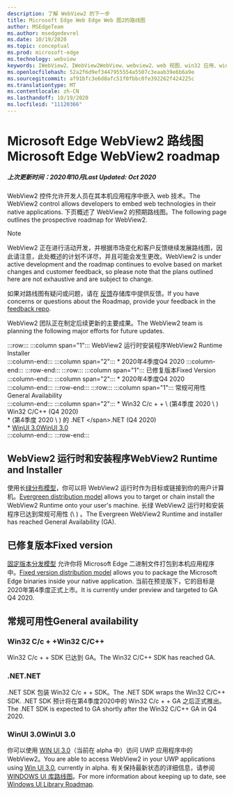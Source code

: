 ```yaml
---
description: 了解 WebView2 的下一步
title: Microsoft Edge Web Edge Web 图2的路线图
author: MSEdgeTeam
ms.author: msedgedevrel
ms.date: 10/19/2020
ms.topic: conceptual
ms.prod: microsoft-edge
ms.technology: webview
keywords: IWebView2、IWebView2WebView、webview2、web 视图、win32 应用、win32、edge、ICoreWebView2、ICoreWebView2Host、浏览器控件、边缘 html
ms.openlocfilehash: 52a2f6d9ef3447955554a5507c3eaab39e6b6a9e
ms.sourcegitcommit: af91bfc3e6d8afc51f0fbbc0fe392262f424225c
ms.translationtype: MT
ms.contentlocale: zh-CN
ms.lasthandoff: 10/19/2020
ms.locfileid: "11120366"
---
```

# <span data-ttu-id="d548c-104">Microsoft Edge WebView2 路线图</span><span class="sxs-lookup"><span data-stu-id="d548c-104">Microsoft Edge WebView2 roadmap</span></span>  

##### <span data-ttu-id="d548c-105">上次更新时间：2020年10月</span><span class="sxs-lookup"><span data-stu-id="d548c-105">Last Updated: Oct 2020</span></span>  

<span data-ttu-id="d548c-106">WebView2 控件允许开发人员在其本机应用程序中嵌入 web 技术。</span><span class="sxs-lookup"><span data-stu-id="d548c-106">The WebView2 control allows developers to embed web technologies in their native applications.</span></span>  <span data-ttu-id="d548c-107">下页概述了 WebView2 的预期路线图。</span><span class="sxs-lookup"><span data-stu-id="d548c-107">The following page outlines the prospective roadmap for WebView2.</span></span>  

> [!NOTE]
> <span data-ttu-id="d548c-108">WebView2 正在进行活动开发，并根据市场变化和客户反馈继续发展路线图，因此请注意，此处概述的计划不详尽，并且可能会发生更改。</span><span class="sxs-lookup"><span data-stu-id="d548c-108">WebView2 is under active development and the roadmap continues to evolve based on market changes and customer feedback, so please note that the plans outlined here are not exhaustive and are subject to change.</span></span>  

<span data-ttu-id="d548c-109">如果对路线图有疑问或问题，请在 [反馈][GithubMicrosoftedgeWebviewfeedbackMain]存储库中提供反馈。</span><span class="sxs-lookup"><span data-stu-id="d548c-109">If you have concerns or questions about the Roadmap, provide your feedback in the [feedback repo][GithubMicrosoftedgeWebviewfeedbackMain].</span></span>  

<span data-ttu-id="d548c-110">WebView2 团队正在制定后续更新的主要成果。</span><span class="sxs-lookup"><span data-stu-id="d548c-110">The WebView2 team is planning the following major efforts for future updates.</span></span>  

:::row:::
   :::column span="1":::
      <span data-ttu-id="d548c-111">WebView2 运行时安装程序</span><span class="sxs-lookup"><span data-stu-id="d548c-111">WebView2 Runtime Installer</span></span>  
   :::column-end:::
   :::column span="2":::
      *   <span data-ttu-id="d548c-112">2020年4季度</span><span class="sxs-lookup"><span data-stu-id="d548c-112">Q4 2020</span></span>
   :::column-end:::
:::row-end:::
:::row:::
   :::column span="1":::
      <span data-ttu-id="d548c-113">已修复版本</span><span class="sxs-lookup"><span data-stu-id="d548c-113">Fixed Version</span></span>  
   :::column-end:::
   :::column span="2":::
      *   <span data-ttu-id="d548c-114">2020年4季度</span><span class="sxs-lookup"><span data-stu-id="d548c-114">Q4 2020</span></span>  
   :::column-end:::
:::row-end:::
:::row:::
   :::column span="1":::
      <span data-ttu-id="d548c-115">常规可用性</span><span class="sxs-lookup"><span data-stu-id="d548c-115">General Availability</span></span>  
   :::column-end:::
   :::column span="2":::
      *   <span data-ttu-id="d548c-116">Win32 C/c + + \ (第4季度 2020 \ ) </span><span class="sxs-lookup"><span data-stu-id="d548c-116">Win32 C/C++ \(Q4 2020\)</span></span>  
      *   <span data-ttu-id="d548c-117"> (第4季度 2020 \ ) 的 .NET \</span><span class="sxs-lookup"><span data-stu-id="d548c-117">.NET \(Q4 2020\)</span></span>  
      *   [<span data-ttu-id="d548c-118">WinUI 3.0</span><span class="sxs-lookup"><span data-stu-id="d548c-118">WinUI 3.0</span></span>][GithubMicrosoftUiXamlRoadmap]  
   :::column-end:::
:::row-end:::  

## <span data-ttu-id="d548c-119">WebView2 运行时和安装程序</span><span class="sxs-lookup"><span data-stu-id="d548c-119">WebView2 Runtime and Installer</span></span>  

<span data-ttu-id="d548c-120">使用长[绿分布模型][ConceptDistributionEvergreenModel]，你可以将 WebView2 运行时作为目标或链接到你的用户计算机。</span><span class="sxs-lookup"><span data-stu-id="d548c-120">[Evergreen distribution model][ConceptDistributionEvergreenModel] allows you to target or chain install the WebView2 Runtime onto your user's machine.</span></span>  <span data-ttu-id="d548c-121">长绿 WebView2 运行时和安装程序已达到常规可用性 (\ ) 。</span><span class="sxs-lookup"><span data-stu-id="d548c-121">The Evergreen WebView2 Runtime and installer has reached General Availability \(GA\).</span></span>  

## <span data-ttu-id="d548c-122">已修复版本</span><span class="sxs-lookup"><span data-stu-id="d548c-122">Fixed version</span></span>  

<span data-ttu-id="d548c-123">[固定版本分发模型][ConceptsDistributionFixedVersionModel] 允许你将 Microsoft Edge 二进制文件打包到本机应用程序中。</span><span class="sxs-lookup"><span data-stu-id="d548c-123">[Fixed version distribution model][ConceptsDistributionFixedVersionModel] allows you to package the Microsoft Edge binaries inside your native application.</span></span>  <span data-ttu-id="d548c-124">当前在预览版下，它的目标是2020年第4季度正式上市。</span><span class="sxs-lookup"><span data-stu-id="d548c-124">It is currently under preview and targeted to GA Q4 2020.</span></span>  

## <span data-ttu-id="d548c-125">常规可用性</span><span class="sxs-lookup"><span data-stu-id="d548c-125">General availability</span></span>  

### <span data-ttu-id="d548c-126">Win32 C/c + +</span><span class="sxs-lookup"><span data-stu-id="d548c-126">Win32 C/C++</span></span>  

<span data-ttu-id="d548c-127">Win32 C/c + + SDK 已达到 GA。</span><span class="sxs-lookup"><span data-stu-id="d548c-127">The Win32 C/C++ SDK has reached GA.</span></span>  

### <span data-ttu-id="d548c-128">.NET</span><span class="sxs-lookup"><span data-stu-id="d548c-128">.NET</span></span>  

<span data-ttu-id="d548c-129">.NET SDK 包装 Win32 C/c + + SDK。</span><span class="sxs-lookup"><span data-stu-id="d548c-129">The .NET SDK wraps the Win32 C/C++ SDK.</span></span>  <span data-ttu-id="d548c-130">.NET SDK 预计将在第4季度2020中的 Win32 C/c + + GA 之后正式推出。</span><span class="sxs-lookup"><span data-stu-id="d548c-130">The .NET SDK is expected to GA shortly after the Win32 C/C++ GA in Q4 2020.</span></span>  

### <span data-ttu-id="d548c-131">WinUI 3.0</span><span class="sxs-lookup"><span data-stu-id="d548c-131">WinUI 3.0</span></span>  

<span data-ttu-id="d548c-132">你可以使用 [WIN UI 3.0][UwpToolkitsWinui3Index]（当前在 alpha 中）访问 UWP 应用程序中的 WebView2。</span><span class="sxs-lookup"><span data-stu-id="d548c-132">You are able to access WebView2 in your UWP applications using [Win UI 3.0][UwpToolkitsWinui3Index], currently in alpha.</span></span>  <span data-ttu-id="d548c-133">有关保持最新状态的详细信息，请参阅 [WINDOWS UI 库路线图][GithubMicrosoftUiXamlRoadmap]。</span><span class="sxs-lookup"><span data-stu-id="d548c-133">For more information about keeping up to date, see [Windows UI Library Roadmap][GithubMicrosoftUiXamlRoadmap].</span></span>  

<!-- links -->  

[ConceptDistributionEvergreenModel]: ./concepts/distribution.md#evergreen-distribution-mode "长绿分布模型-使用 WebView2 | 的应用程序分布Microsoft 文档"  
[ConceptsDistributionFixedVersionModel]: ./concepts/distribution.md#fixed-version-distribution-mode "固定版本分布模型-使用 WebView2 | 的应用程序的分发Microsoft 文档"  

[UwpToolkitsWinui3Index]: /uwp/toolkits/winui3/index "Windows UI 库3.0 预览 1 (可能 2020) |Microsoft 文档"  

[GithubMicrosoftedgeWebviewfeedbackMain]: https://github.com/MicrosoftEdge/WebViewFeedback "Web 视图反馈-MicrosoftEdge/WebViewFeedback |GitHub"  

[GithubMicrosoftUiXamlRoadmap]: https://github.com/microsoft/microsoft-ui-xaml/blob/master/docs/roadmap.md "Windows UI 库路线图-microsoft/microsoft-UI-xaml |GitHub"  
